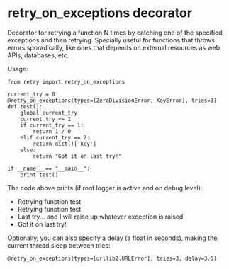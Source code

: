 # retry\_on\_exceptions decorator
Decorator for retrying a function N times by catching one of the specified exceptions and then retrying.
Specially useful for functions that throws errors sporadically, like ones that depends on external resources as web APIs, databases, etc.

Usage:

    from retry import retry_on_exceptions

    current_try = 0
    @retry_on_exceptions(types=[ZeroDivisionError, KeyError], tries=3)
    def test():
        global current_try
        current_try += 1
        if current_try == 1:
            return 1 / 0
        elif current_try == 2:
            return dict()['key']
        else:
            return "Got it on last try!"    

    if __name__ == "__main__":
        print test()

The code above prints (if root logger is active and on debug level):

- Retrying function test
- Retrying function test
- Last try... and I will raise up whatever exception is raised
- Got it on last try!

Optionally, you can also specify a delay (a float in seconds), making the current thread sleep between tries:
    
    @retry_on_exceptions(types=[urllib2.URLError], tries=3, delay=3.5)

